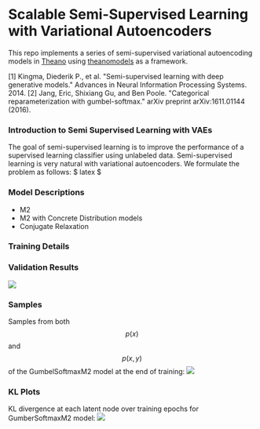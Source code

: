 # Scalable Semi-Supervised Learning with Variational Autoencoders
This repo implements a series of semi-supervised variational autoencoding models in [Theano](http://deeplearning.net/software/theano/) using [theanomodels](https://github.com/clinicalml/theanomodels) as a framework.

[1] Kingma, Diederik P., et al. "Semi-supervised learning with deep generative models." Advances in Neural Information Processing Systems. 2014.
[2] Jang, Eric, Shixiang Gu, and Ben Poole. "Categorical reparameterization with gumbel-softmax." arXiv preprint arXiv:1611.01144 (2016). 

### Introduction to Semi Supervised Learning with VAEs
The goal of semi-supervised learning is to improve the performance of a supervised learning classifier using unlabeled data.  Semi-supervised learning is very natural with variational autoencoders.  We formulate the problem as follows:
$ latex $

### Model Descriptions
* M2
* M2 with Concrete Distribution models
* Conjugate Relaxation

### Training Details

### Validation Results
![](https://github.com/clinicalml/vae_ssl/blob/master/plots/multi_seed_accuracy_validation.png)

### Samples 
Samples from both $$p(x)$$ and $$p(x,y)$$ of the GumbelSoftmaxM2 model at the end of training:
![](https://github.com/clinicalml/vae_ssl/blob/master/plots/samples_GumbelSoftmaxM2.png)

### KL Plots
KL divergence at each latent node over training epochs for GumberSoftmaxM2 model:
![](https://github.com/clinicalml/vae_ssl/blob/master/plots/KL_Z_GumbelSoftmaxM2.png)

